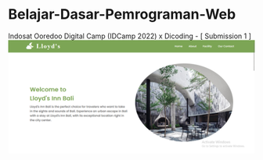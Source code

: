 # Belajar-Dasar-Pemrograman-Web
Indosat Ooredoo Digital Camp (IDCamp 2022) x Dicoding - [ Submission 1 ] 
![Screenshot Website](./Llyod's.png)